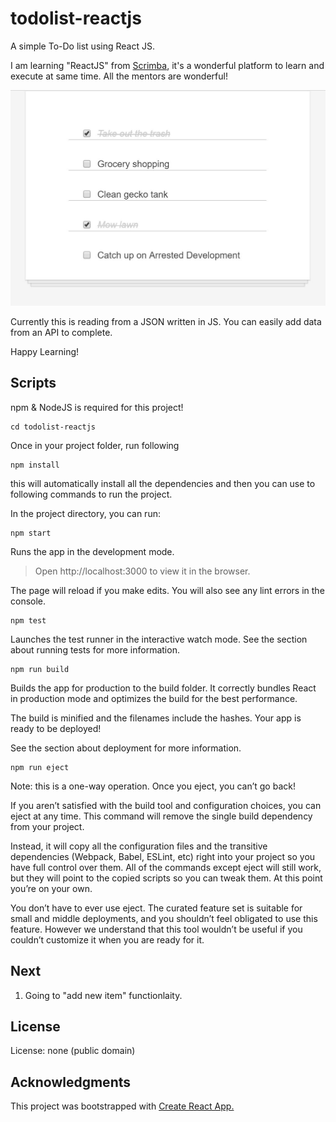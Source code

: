 # todolist-reactjs

A simple To-Do list using React JS.

I am learning "ReactJS" from [Scrimba](https://scrimba.com/), it's a wonderful platform to learn and execute at same time. All the mentors are wonderful!

<img src="public/todo.JPG" alt="Todo list react"/>

Currently this is reading from a JSON written in JS. You can easily add data from an API to complete.

Happy Learning!

## Scripts
npm & NodeJS is required for this project!

```
cd todolist-reactjs
```
Once in your project folder, run following
```
npm install
```
this will automatically install all the dependencies and then you can use to following commands to run the project.

In the project directory, you can run:
```
npm start
```
Runs the app in the development mode.

> Open http://localhost:3000 to view it in the browser.

The page will reload if you make edits.
You will also see any lint errors in the console.
```
npm test
```
Launches the test runner in the interactive watch mode.
See the section about running tests for more information.
```
npm run build
```
Builds the app for production to the build folder.
It correctly bundles React in production mode and optimizes the build for the best performance.

The build is minified and the filenames include the hashes.
Your app is ready to be deployed!

See the section about deployment for more information.
```
npm run eject
```
Note: this is a one-way operation. Once you eject, you can’t go back!

If you aren’t satisfied with the build tool and configuration choices, you can eject at any time. This command will remove the single build dependency from your project.

Instead, it will copy all the configuration files and the transitive dependencies (Webpack, Babel, ESLint, etc) right into your project so you have full control over them. All of the commands except eject will still work, but they will point to the copied scripts so you can tweak them. At this point you’re on your own.

You don’t have to ever use eject. The curated feature set is suitable for small and middle deployments, and you shouldn’t feel obligated to use this feature. However we understand that this tool wouldn’t be useful if you couldn’t customize it when you are ready for it.


## Next

1. Going to "add new item" functionlaity.

## License
License: none (public domain)

## Acknowledgments

This project was bootstrapped with [Create React App.](https://github.com/facebook/create-react-app) 
